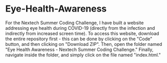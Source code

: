 # Eye-Health-Awareness
For the Nextech Summer Coding Challenge, I have built a website addressing eye health during COVID-19 (directly from the infection and indirectly from increased screen time). To access this website, download the entire repository first - this can be done by clicking on the "Code" button, and then clicking on "Download ZIP". Then, open the folder named "Eye Health Awareness - Nextech Summer Coding Challenge." Finally, navigate inside the folder, and simply click on the file named "index.html."
